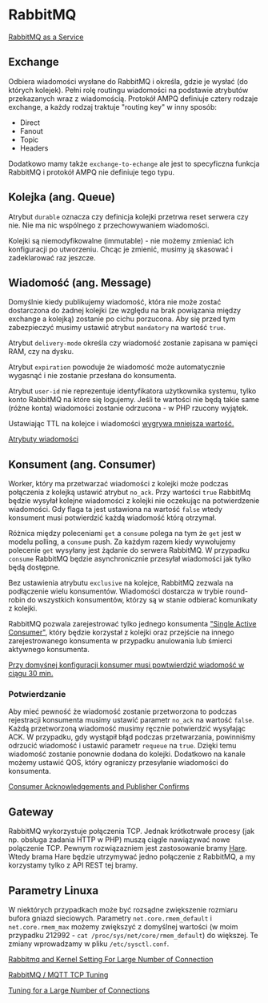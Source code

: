 # RabbitMQ

[RabbitMQ as a Service](https://www.cloudamqp.com/)

## Exchange

Odbiera wiadomości wysłane do RabbitMQ i określa, gdzie je wysłać (do których kolejek). Pełni rolę routingu wiadomości na podstawie atrybutów przekazanych wraz z wiadomością. Protokół AMPQ definiuje cztery rodzaje exchange, a każdy rodzaj traktuje "routing key" w inny sposób:
* Direct
* Fanout
* Topic
* Headers

Dodatkowo mamy także `exchange-to-echange` ale jest to specyficzna funkcja RabbitMQ i protokół AMPQ nie definiuje tego typu.

## Kolejka (ang. Queue)

Atrybut `durable` oznacza czy definicja kolejki przetrwa reset serwera czy nie. Nie ma nic wspólnego z przechowywaniem wiadomości.

Kolejki są niemodyfikowalne (immutable) - nie możemy zmieniać ich konfiguracji po utworzeniu.
Chcąc je zmienić, musimy ją skasować i zadeklarować raz jeszcze.

## Wiadomość (ang. Message)

Domyślnie kiedy publikujemy wiadomość, która nie może zostać dostarczona do żadnej kolejki (ze względu na brak powiązania między exchange a kolejką) zostanie po cichu porzucona. Aby się przed tym zabezpieczyć musimy ustawić atrybut `mandatory` na wartość `true`.

Atrybut `delivery-mode` określa czy wiadomość zostanie zapisana w pamięci RAM, czy na dysku.

Atrybut `expiration` powoduje że wiadomość może automatycznie wygasnąć i nie zostanie przesłana do konsumenta.

Atrybut `user-id` nie reprezentuje identyfikatora użytkownika systemu, tylko konto RabbitMQ na które się logujemy. Jeśli te wartości nie będą takie same (różne konta) wiadomości zostanie odrzucona - w PHP rzucony wyjątek.

Ustawiając TTL na kolejce i wiadomości [wygrywa mniejsza wartość.](https://www.rabbitmq.com/ttl.html#per-message-ttl-in-publishers)

[Atrybuty wiadomości](https://www.rabbitmq.com/publishers.html#message-properties)

## Konsument (ang. Consumer)

Worker, który ma przetwarzać wiadomości z kolejki może podczas połączenia z kolejką ustawić atrybut `no_ack`. Przy wartości `true` RabbitMq będzie wysyłał kolejne wiadomości z kolejki nie oczekując na potwierdzenie wiadomości. Gdy flaga ta jest ustawiona na wartość `false` wtedy konsument musi potwierdzić każdą wiadomość którą otrzymał.

Różnica między poleceniami `get` a `consume` polega na tym że `get` jest w modelu polling, a `consume` push. Za każdym razem kiedy wywołujemy polecenie `get` wysyłany jest żądanie do serwera RabbitMQ. W przypadku `consume` RabbitMQ będzie asynchronicznie przesyłał wiadomości jak tylko będą dostępne.

Bez ustawienia atrybutu `exclusive` na kolejce, RabbitMQ zezwala na podłączenie wielu konsumentów. Wiadomości dostarcza w trybie round-robin do wszystkich konsumentów, którzy są w stanie odbierać komunikaty z kolejki.

RabbitMQ pozwala zarejestrować tylko jednego konsumenta ["Single Active Consumer"](https://www.rabbitmq.com/consumers.html#single-active-consumer), który będzie korzystał z kolejki oraz przejście na innego zarejestrowanego konsumenta w przypadku anulowania lub śmierci aktywnego konsumenta.

[Przy domyśnej konfiguracji konsumer musi powtwierdzić wiadomość w ciągu 30 min.](https://www.rabbitmq.com/consumers.html#acknowledgement-timeout)

### Potwierdzanie

Aby mieć pewność że wiadomość zostanie przetworzona to podczas rejestracji konsumenta musimy ustawić parametr `no_ack` na wartość `false`. Każdą przetworzoną wiadomość musimy ręcznie potwierdzić wysyłając ACK. W przypadku, gdy wystąpił błąd podczas przetwarzania, powinniśmy odrzucić wiadomość  i ustawić parametr `requeue` na `true`. Dzięki temu wiadomość zostanie ponownie dodana do kolejki. Dodatkowo na kanale możemy ustawić QOS, który ograniczy przesyłanie wiadomości do konsumenta.

[Consumer Acknowledgements and Publisher Confirms](https://www.rabbitmq.com/confirms.html)

## Gateway

RabbitMQ wykorzystuje połączenia TCP. Jednak krótkotrwałe procesy (jak np. obsługa żadania HTTP w PHP) muszą ciągle nawiązywać nowe polączenie TCP. Pewnym rozwiązazniem jest zastosowanie bramy [Hare](https://github.com/Weebly/Hare).
Wtedy brama Hare będzie utrzymywać jedno połączenie z RabbitMQ, a my korzystamy tylko z API REST tej bramy.

## Parametry Linuxa

W niektórych przypadkach może być rozsądne zwiększenie rozmiaru bufora gniazd sieciowych.
Parametry `net.core.rmem_default` i `net.core.rmem_max` możemy zwiększyć z domyślnej wartości (w moim przypadku 212992 - `cat /proc/sys/net/core/rmem_default`) do większej. Te zmiany wprowadzamy w pliku `/etc/sysctl.conf`.

[Rabbitmq and Kernel Setting For Large Number of Connection](https://steemit.com/rabbitmq/@myusufe/rabbitmq-and-kernel-setting-for-large-number-of-connection)

[RabbitMQ / MQTT TCP Tuning](https://gist.github.com/lukebakken/e9392fc96d4e493fcea045e095f96f30)

[Tuning for a Large Number of Connections](https://www.rabbitmq.com/networking.html#tuning-for-large-number-of-connections)
